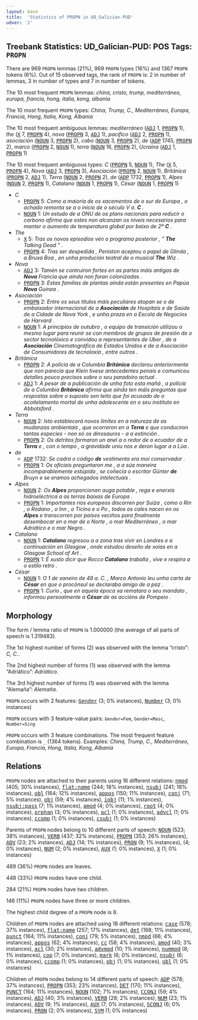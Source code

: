 ```yaml
---
layout: base
title:  'Statistics of PROPN in UD_Galician-PUD'
udver: '2'
---
```


## Treebank Statistics: UD_Galician-PUD: POS Tags: `PROPN`

There are 969 `PROPN` lemmas (21%), 969 `PROPN` types (16%) and 1367 `PROPN` tokens (6%).
Out of 15 observed tags, the rank of `PROPN` is: 2 in number of lemmas, 3 in number of types and 7 in number of tokens.

The 10 most frequent `PROPN` lemmas: <em>china, cristo, trump, mediterráneo, europa, francia, hong, italia, kong, albania</em>

The 10 most frequent `PROPN` types:  <em>China, Trump, C., Mediterráneo, Europa, Francia, Hong, Italia, Kong, Albania</em>

The 10 most frequent ambiguous lemmas: <em>mediterráneo</em> (<tt><a href="gl_pud-pos-ADJ.html">ADJ</a></tt> 1, <tt><a href="gl_pud-pos-PROPN.html">PROPN</a></tt> 1), <em>the</em> (<tt><a href="gl_pud-pos-X.html">X</a></tt> 7, <tt><a href="gl_pud-pos-PROPN.html">PROPN</a></tt> 4), <em>nova</em> (<tt><a href="gl_pud-pos-PROPN.html">PROPN</a></tt> 3, <tt><a href="gl_pud-pos-ADJ.html">ADJ</a></tt> 1), <em>pacífico</em> (<tt><a href="gl_pud-pos-ADJ.html">ADJ</a></tt> 2, <tt><a href="gl_pud-pos-PROPN.html">PROPN</a></tt> 1), <em>asociación</em> (<tt><a href="gl_pud-pos-NOUN.html">NOUN</a></tt> 3, <tt><a href="gl_pud-pos-PROPN.html">PROPN</a></tt> 2), <em>cabo</em> (<tt><a href="gl_pud-pos-NOUN.html">NOUN</a></tt> 3, <tt><a href="gl_pud-pos-PROPN.html">PROPN</a></tt> 2), <em>de</em> (<tt><a href="gl_pud-pos-ADP.html">ADP</a></tt> 1745, <tt><a href="gl_pud-pos-PROPN.html">PROPN</a></tt> 2), <em>marco</em> (<tt><a href="gl_pud-pos-PROPN.html">PROPN</a></tt> 2, <tt><a href="gl_pud-pos-NOUN.html">NOUN</a></tt> 1), <em>terra</em> (<tt><a href="gl_pud-pos-NOUN.html">NOUN</a></tt> 16, <tt><a href="gl_pud-pos-PROPN.html">PROPN</a></tt> 2), <em>Ucraína</em> (<tt><a href="gl_pud-pos-ADJ.html">ADJ</a></tt> 1, <tt><a href="gl_pud-pos-PROPN.html">PROPN</a></tt> 1)

The 10 most frequent ambiguous types:  <em>C</em> (<tt><a href="gl_pud-pos-PROPN.html">PROPN</a></tt> 5, <tt><a href="gl_pud-pos-NOUN.html">NOUN</a></tt> 1), <em>The</em> (<tt><a href="gl_pud-pos-X.html">X</a></tt> 5, <tt><a href="gl_pud-pos-PROPN.html">PROPN</a></tt> 4), <em>Nova</em> (<tt><a href="gl_pud-pos-ADJ.html">ADJ</a></tt> 3, <tt><a href="gl_pud-pos-PROPN.html">PROPN</a></tt> 3), <em>Asociación</em> (<tt><a href="gl_pud-pos-PROPN.html">PROPN</a></tt> 2, <tt><a href="gl_pud-pos-NOUN.html">NOUN</a></tt> 1), <em>Británica</em> (<tt><a href="gl_pud-pos-PROPN.html">PROPN</a></tt> 2, <tt><a href="gl_pud-pos-ADJ.html">ADJ</a></tt> 1), <em>Terra</em> (<tt><a href="gl_pud-pos-NOUN.html">NOUN</a></tt> 2, <tt><a href="gl_pud-pos-PROPN.html">PROPN</a></tt> 2), <em>de</em> (<tt><a href="gl_pud-pos-ADP.html">ADP</a></tt> 1732, <tt><a href="gl_pud-pos-PROPN.html">PROPN</a></tt> 1), <em>Alpes</em> (<tt><a href="gl_pud-pos-NOUN.html">NOUN</a></tt> 2, <tt><a href="gl_pud-pos-PROPN.html">PROPN</a></tt> 1), <em>Catalano</em> (<tt><a href="gl_pud-pos-NOUN.html">NOUN</a></tt> 1, <tt><a href="gl_pud-pos-PROPN.html">PROPN</a></tt> 1), <em>César</em> (<tt><a href="gl_pud-pos-NOUN.html">NOUN</a></tt> 1, <tt><a href="gl_pud-pos-PROPN.html">PROPN</a></tt> 1)


* <em>C</em>
  * <tt><a href="gl_pud-pos-PROPN.html">PROPN</a></tt> 5: <em>Como a maioría de os xacementos de o sur de Europa , o achado remonta se a o inicio de o século V a. <b>C</b> .</em>
  * <tt><a href="gl_pud-pos-NOUN.html">NOUN</a></tt> 1: <em>Un estudo de a ONU de os plans nacionais para reducir o carbono afirma que estes non alcanzan os niveis necesarios para manter o aumento de temperatura global por baixo de 2º <b>C</b> .</em>
* <em>The</em>
  * <tt><a href="gl_pud-pos-X.html">X</a></tt> 5: <em>Tras os novos episodios vén o programa posterior , " <b>The</b> Talking Dead " .</em>
  * <tt><a href="gl_pud-pos-PROPN.html">PROPN</a></tt> 4: <em>Tras ser despedida , Peniston aceptou o papel de Glinda , a Bruxa Boa , en unha produción teatral de o musical <b>The</b> Wiz .</em>
* <em>Nova</em>
  * <tt><a href="gl_pud-pos-ADJ.html">ADJ</a></tt> 3: <em>Tamén se contruíron fortes en as partes máis antigas de <b>Nova</b> Francia que aínda non foran colonizadas .</em>
  * <tt><a href="gl_pud-pos-PROPN.html">PROPN</a></tt> 3: <em>Estas familias de plantas aínda están presentes en Papúa <b>Nova</b> Guinea .</em>
* <em>Asociación</em>
  * <tt><a href="gl_pud-pos-PROPN.html">PROPN</a></tt> 2: <em>Entre os seus títulos máis peculiares atopan se o de embaixador internacional de a <b>Asociación</b> de Hospitais e de Saúde de a Cidade de Nova York , e unha praza en a Escola de Negocios de Harvard .</em>
  * <tt><a href="gl_pud-pos-NOUN.html">NOUN</a></tt> 1: <em>A principios de outubro , o equipo de transición utilizou o mesmo lugar para reunir se con membros de grupos de presión de o sector tecnolóxico e convidou a representantes de Uber , de a <b>Asociación</b> Cinematográfica de Estados Unidos e de a Asociación de Consumidores de tecnoloxía , entre outros .</em>
* <em>Británica</em>
  * <tt><a href="gl_pud-pos-PROPN.html">PROPN</a></tt> 2: <em>A policía de a Columbia <b>Británica</b> declarou anteriormente que non parecía que Klein tivese antecedentes penais e comunicou detalles pouco precisos sobre o seu paradoiro actual .</em>
  * <tt><a href="gl_pud-pos-ADJ.html">ADJ</a></tt> 1: <em>A pesar de a publicación de unha foto esta mañá , a policía de a Columbia <b>Británica</b> afirma que aínda ten máis preguntas que respostas sobre o suposto sen teito que foi acusado de o acoitelamento mortal de unha adolescente en o seu instituto en Abbotsford .</em>
* <em>Terra</em>
  * <tt><a href="gl_pud-pos-NOUN.html">NOUN</a></tt> 2: <em>Isto establecerá novos límites en a natureza de as mudanzas ambientais , que ocorreron en a <b>Terra</b> e que conduciron tantas especies - non só os dinosauros - a a extinción .</em>
  * <tt><a href="gl_pud-pos-PROPN.html">PROPN</a></tt> 2: <em>Os detritos formaron un anel a o redor de o ecuador de a <b>Terra</b> e , con o tempo , a gravidade uniu nos e deron lugar a a Lúa .</em>
* <em>de</em>
  * <tt><a href="gl_pud-pos-ADP.html">ADP</a></tt> 1732: <em>Se cadra o código <b>de</b> vestimenta era moi conservador .</em>
  * <tt><a href="gl_pud-pos-PROPN.html">PROPN</a></tt> 1: <em>Os oficiais preguntaron me , a a súa maneira incomparablemente estúpida , se coñecía o escritor Günter <b>de</b> Bruyn e se eramos achegados intelectuais .</em>
* <em>Alpes</em>
  * <tt><a href="gl_pud-pos-NOUN.html">NOUN</a></tt> 2: <em>Os <b>Alpes</b> proporcionan auga potable , rega e enerxía hidroeléctrica a as terras baixas de Europa .</em>
  * <tt><a href="gl_pud-pos-PROPN.html">PROPN</a></tt> 1: <em>Importantes ríos europeos discorren por Suíza , como o Rin , o Ródano , o Inn , o Ticino e o Po , todos os cales nacen en os <b>Alpes</b> e transcorren por países veciños para finalmente desembocar en o mar de o Norte , o mar Mediterráneo , o mar Adriático e o mar Negro .</em>
* <em>Catalano</em>
  * <tt><a href="gl_pud-pos-NOUN.html">NOUN</a></tt> 1: <em><b>Catalano</b> regresou a a zona tras vivir en Londres e a continuación en Glasgow , onde estudou deseño de xoias en a Glasgow School of Art .</em>
  * <tt><a href="gl_pud-pos-PROPN.html">PROPN</a></tt> 1: <em>É xusto dicir que Rocco <b>Catalano</b> traballa , vive e respira a o estilo retro .</em>
* <em>César</em>
  * <tt><a href="gl_pud-pos-NOUN.html">NOUN</a></tt> 1: <em>O 1 de xaneiro de 49 a. C. , Marco Antonio leu unha carta de <b>César</b> en que o procónsul se declaraba amigo de a paz .</em>
  * <tt><a href="gl_pud-pos-PROPN.html">PROPN</a></tt> 1: <em>Curio , que en aquela época xa rematara o seu mandato , informou persoalmente a <b>César</b> de as accións de Pompeio .</em>

## Morphology

The form / lemma ratio of `PROPN` is 1.000000 (the average of all parts of speech is 1.319483).

The 1st highest number of forms (2) was observed with the lemma “cristo”: <em>C, C.</em>.

The 2nd highest number of forms (1) was observed with the lemma “Adriático”: <em>Adriático</em>.

The 3rd highest number of forms (1) was observed with the lemma “Alemaña”: <em>Alemaña</em>.

`PROPN` occurs with 2 features: <tt><a href="gl_pud-feat-Gender.html">Gender</a></tt> (3; 0% instances), <tt><a href="gl_pud-feat-Number.html">Number</a></tt> (3; 0% instances)

`PROPN` occurs with 3 feature-value pairs: `Gender=Fem`, `Gender=Masc`, `Number=Sing`

`PROPN` occurs with 3 feature combinations.
The most frequent feature combination is `_` (1364 tokens).
Examples: <em>China, Trump, C., Mediterráneo, Europa, Francia, Hong, Italia, Kong, Albania</em>


## Relations

`PROPN` nodes are attached to their parents using 16 different relations: <tt><a href="gl_pud-dep-nmod.html">nmod</a></tt> (405; 30% instances), <tt><a href="gl_pud-dep-flat-name.html">flat:name</a></tt> (244; 18% instances), <tt><a href="gl_pud-dep-nsubj.html">nsubj</a></tt> (241; 18% instances), <tt><a href="gl_pud-dep-obl.html">obl</a></tt> (164; 12% instances), <tt><a href="gl_pud-dep-appos.html">appos</a></tt> (150; 11% instances), <tt><a href="gl_pud-dep-conj.html">conj</a></tt> (71; 5% instances), <tt><a href="gl_pud-dep-obj.html">obj</a></tt> (59; 4% instances), <tt><a href="gl_pud-dep-iobj.html">iobj</a></tt> (11; 1% instances), <tt><a href="gl_pud-dep-nsubj-pass.html">nsubj:pass</a></tt> (7; 1% instances), <tt><a href="gl_pud-dep-amod.html">amod</a></tt> (4; 0% instances), <tt><a href="gl_pud-dep-root.html">root</a></tt> (4; 0% instances), <tt><a href="gl_pud-dep-orphan.html">orphan</a></tt> (3; 0% instances), <tt><a href="gl_pud-dep-acl.html">acl</a></tt> (1; 0% instances), <tt><a href="gl_pud-dep-advcl.html">advcl</a></tt> (1; 0% instances), <tt><a href="gl_pud-dep-ccomp.html">ccomp</a></tt> (1; 0% instances), <tt><a href="gl_pud-dep-csubj.html">csubj</a></tt> (1; 0% instances)

Parents of `PROPN` nodes belong to 10 different parts of speech: <tt><a href="gl_pud-pos-NOUN.html">NOUN</a></tt> (523; 38% instances), <tt><a href="gl_pud-pos-VERB.html">VERB</a></tt> (437; 32% instances), <tt><a href="gl_pud-pos-PROPN.html">PROPN</a></tt> (353; 26% instances), <tt><a href="gl_pud-pos-ADV.html">ADV</a></tt> (23; 2% instances), <tt><a href="gl_pud-pos-ADJ.html">ADJ</a></tt> (14; 1% instances), <tt><a href="gl_pud-pos-PRON.html">PRON</a></tt> (9; 1% instances),  (4; 0% instances), <tt><a href="gl_pud-pos-NUM.html">NUM</a></tt> (2; 0% instances), <tt><a href="gl_pud-pos-AUX.html">AUX</a></tt> (1; 0% instances), <tt><a href="gl_pud-pos-X.html">X</a></tt> (1; 0% instances)

489 (36%) `PROPN` nodes are leaves.

448 (33%) `PROPN` nodes have one child.

284 (21%) `PROPN` nodes have two children.

146 (11%) `PROPN` nodes have three or more children.

The highest child degree of a `PROPN` node is 8.

Children of `PROPN` nodes are attached using 18 different relations: <tt><a href="gl_pud-dep-case.html">case</a></tt> (578; 37% instances), <tt><a href="gl_pud-dep-flat-name.html">flat:name</a></tt> (257; 17% instances), <tt><a href="gl_pud-dep-det.html">det</a></tt> (168; 11% instances), <tt><a href="gl_pud-dep-punct.html">punct</a></tt> (164; 11% instances), <tt><a href="gl_pud-dep-conj.html">conj</a></tt> (79; 5% instances), <tt><a href="gl_pud-dep-nmod.html">nmod</a></tt> (66; 4% instances), <tt><a href="gl_pud-dep-appos.html">appos</a></tt> (62; 4% instances), <tt><a href="gl_pud-dep-cc.html">cc</a></tt> (58; 4% instances), <tt><a href="gl_pud-dep-amod.html">amod</a></tt> (40; 3% instances), <tt><a href="gl_pud-dep-acl.html">acl</a></tt> (30; 2% instances), <tt><a href="gl_pud-dep-advmod.html">advmod</a></tt> (10; 1% instances), <tt><a href="gl_pud-dep-nummod.html">nummod</a></tt> (8; 1% instances), <tt><a href="gl_pud-dep-cop.html">cop</a></tt> (7; 0% instances), <tt><a href="gl_pud-dep-mark.html">mark</a></tt> (6; 0% instances), <tt><a href="gl_pud-dep-nsubj.html">nsubj</a></tt> (6; 0% instances), <tt><a href="gl_pud-dep-ccomp.html">ccomp</a></tt> (1; 0% instances), <tt><a href="gl_pud-dep-obj.html">obj</a></tt> (1; 0% instances), <tt><a href="gl_pud-dep-obl.html">obl</a></tt> (1; 0% instances)

Children of `PROPN` nodes belong to 14 different parts of speech: <tt><a href="gl_pud-pos-ADP.html">ADP</a></tt> (578; 37% instances), <tt><a href="gl_pud-pos-PROPN.html">PROPN</a></tt> (353; 23% instances), <tt><a href="gl_pud-pos-DET.html">DET</a></tt> (170; 11% instances), <tt><a href="gl_pud-pos-PUNCT.html">PUNCT</a></tt> (164; 11% instances), <tt><a href="gl_pud-pos-NOUN.html">NOUN</a></tt> (102; 7% instances), <tt><a href="gl_pud-pos-CCONJ.html">CCONJ</a></tt> (59; 4% instances), <tt><a href="gl_pud-pos-ADJ.html">ADJ</a></tt> (40; 3% instances), <tt><a href="gl_pud-pos-VERB.html">VERB</a></tt> (28; 2% instances), <tt><a href="gl_pud-pos-NUM.html">NUM</a></tt> (23; 1% instances), <tt><a href="gl_pud-pos-ADV.html">ADV</a></tt> (9; 1% instances), <tt><a href="gl_pud-pos-AUX.html">AUX</a></tt> (7; 0% instances), <tt><a href="gl_pud-pos-SCONJ.html">SCONJ</a></tt> (6; 0% instances), <tt><a href="gl_pud-pos-PRON.html">PRON</a></tt> (2; 0% instances), <tt><a href="gl_pud-pos-SYM.html">SYM</a></tt> (1; 0% instances)

